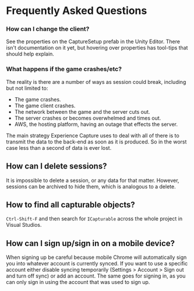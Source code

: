# Frequently Asked Questions

### How can I change the client?

[comment]: <> (TODO: Document CaptureSetup)

See the properties on the CaptureSetup prefab in the Unity Editor. There isn't documentation
on it yet, but hovering over properties has tool-tips that should help explain. 

### What happens if the game crashes/etc?

The reality is there are a number of ways as session could break, including but not limited to:
- The game crashes.
- The game client crashes.
- The network between the game and the server cuts out.
- The server crashes or becomes overwhelmed and times out.
- AWS, the hosting platform, having an outage that effects the server.

The main strategy Experience Capture uses to deal with all of there is to transmit the data to the back-end as soon as it is produced. So in the worst case less than a second of data is ever lost.

## How can I delete sessions?

It is impossible to delete a session, or any data for that matter. However, sessions can be archived to hide them, which is analogous to a delete.

## How to find all capturable objects?

`Ctrl-Shift-F` and then search for `ICapturable` across the whole project in Visual Studios.

## How can I sign up/sign in on a mobile device?

When signing up be careful because mobile Chrome will automatically sign you into whatever account is currently synced. If you want to use a specific account either disable syncing temporarily (Settings > Account > Sign out and turn off sync) or add an account. The same goes for signing in, as you can only sign in using the account that was used to sign up. 